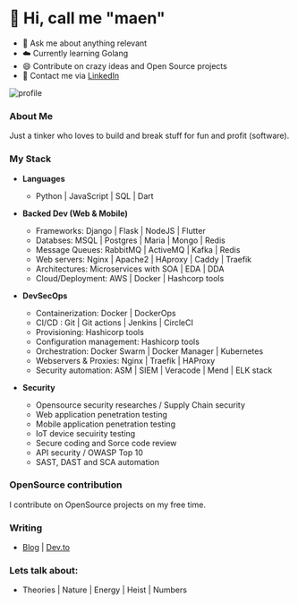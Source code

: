 
# :man:  Hi, call me "maen"

- :snake: Ask me about anything relevant
- :cloud:  Currently learning Golang
- :smile:  Contribute on crazy ideas and Open Source projects
- :iphone: Contact me via [LinkedIn](https://www.linkedin.com/in/ruheza-ns-57b38718b/)


![profile](https://komarev.com/ghpvc/?username=maen08)


### About Me
Just a tinker who loves to build and break stuff for fun and profit (software).

### My Stack

- **Languages**
    - Python | JavaScript | SQL | Dart 


- **Backed Dev (Web & Mobile)**
    - Frameworks:  Django | Flask | NodeJS | Flutter
    - Databses: MSQL | Postgres | Maria | Mongo | Redis
    - Message Queues: RabbitMQ | ActiveMQ | Kafka | Redis
    - Web servers:  Nginx | Apache2 | HAproxy | Caddy | Traefik
    - Architectures: Microservices with SOA | EDA | DDA 
    - Cloud/Deployment:  AWS | Docker | Hashcorp tools 


- **DevSecOps**
    - Containerization:  Docker | DockerOps
    - CI/CD :   Git | Git actions | Jenkins | CircleCI
    - Provisioning:  Hashicorp tools 
    - Configuration management:  Hashicorp tools
    - Orchestration:  Docker Swarm | Docker Manager | Kubernetes
    - Webservers & Proxies: Nginx | Traefik | HAProxy 
    - Security automation: ASM | SIEM | Veracode | Mend | ELK stack


- **Security**
    - Opensource security researches / Supply Chain security
    - Web application penetration testing
    - Mobile application penetration testing
    - IoT device secuirity testing
    - Secure coding and Sorce code review
    - API security / OWASP Top 10
    - SAST, DAST and SCA automation 
 
  
### OpenSource contribution
I contribute on OpenSource projects on my free time.


### Writing
- [Blog](https://blog.maentechie.com) | [Dev.to](https://dev.to/maen) 


### Lets talk about:
- Theories | Nature | Energy | Heist | Numbers 


